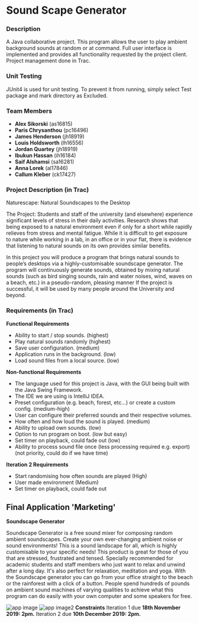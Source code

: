 # Sound Scape Generator
### Description
A Java collaborative project. This program allows the user to play ambient background sounds at random or at command. Full user interface is implemented and provides all functionality requested by the project client. Project management done in Trac.

### Unit Testing
JUnit4 is used for unit testing. To prevent it from running, simply select Test package and mark directory as Excluded.

### Team Members
- **Alex Sikorski** (as16815)
- **Paris Chrysanthou** (pc16496)
- **James Henderson** (jh18919)
- **Louis Holdsworth** (lh16556)
- **Jordan Quartey** (jh18919)
- **Ibukun Hassan** (ih16184)
- **Saif Alshamsi** (sa16281)
- **Anna Lorek** (al17846)
- **Callum Kleber** (ck17427)

### Project Description (in Trac)
Naturescape: Natural Soundscapes to the Desktop

The Project: Students and staff of the university (and elsewhere) experience significant levels of stress in their daily activities. Research shows that being exposed to a natural environment even if only for a short while rapidly relieves from stress and mental fatigue. While it is difficult to get exposure to nature while working in a lab, in an office or in your flat, there is evidence that listening to natural sounds on its own provides similar benefits.

In this project you will produce a program that brings natural sounds to people’s desktops via a highly-customisable soundscape generator. The program will continuously generate sounds, obtained by mixing natural sounds (such as bird singing sounds, rain and water noises, wind, waves on a beach, etc.) in a pseudo-random, pleasing manner If the project is successful, it will be used by many people around the University and beyond. 

### Requirements (in Trac)
**Functional Requirements**
- Ability to start / stop sounds. (highest)
- Play natural sounds randomly (highest)
- Save user configuration. (medium)
- Application runs in the background. (low)
- Load sound files from a local source. (low)

**Non-functional Requirements**
- The language used for this project is Java, with the GUI being built with the Java Swing Framework. 
- The IDE we are using is IntelliJ IDEA.
- Preset configuration (e.g. beach, forest, etc...) or create a custom config. (medium-high)
- User can configure their preferred sounds and their respective volumes.
- How often and how loud the sound is played. (medium)
- Ability to upload own sounds. (low)
- Option to run program on boot. (low but easy)
- Set timer on playback, could fade out (low)
- Ability to process sound file once (less processing required e.g. export) (not priority, could do if we have time)


**Iteration 2 Requirements**
- Start randomising how often sounds are played (High)
- User made environment (Medium)
- Set timer on playback, could fade out 

## Final Application 'Marketing'
**Soundscape Generator**

Soundscape Generator is a free sound mixer for composing random ambient soundscapes. Create your own ever-changing ambient noise or sound environments! 
This is a sound landscape for all, which is highly customisable to your specific needs! 
This product is great for those of you that are stressed, frustrated and tensed. Specially recommended for academic students and staff members who just want to relax and unwind after a long day.
It's also perfect for relaxation, meditation and yoga.
With the Soundscape generator you can go from your office straight to the beach or the rainforest with a click of a button. 
People spend hundreds of pounds on ambient sound machines of varying qualities to achieve what this program can do easily with your own computer and some speakers for free. 


![app image]()
![app image2]()
**Constraints**
Iteration 1 due **18th November 2019: 2pm.**
Iteration 2 due **10th December 2019: 2pm.**
